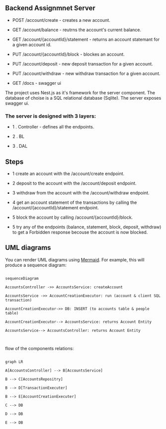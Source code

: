 
## Backend Assignmnet Server

* POST /account/create - creates a new account.

* GET /account/balance - reutrns the account's current balance.

* GET /account/{accountId}/statement - returns an account statemant for a given account id.

* PUT /account/{accountId}/block - blockes an account.

* PUT /account/deposit - new deposit transaction for a given account.

* PUT /account/withdraw - new withdraw transaction for a given account.

* GET /docs - swagger ui

  

The project uses Nest.js as it's framework for the server component. The database of choise is a SQL relational database (Sqlite). The server exposes swagger ui.

  

### The server is designed with 3 layers:

* 1 . Controller - defines all the endpoints.

* 2 . BL

* 3 . DAL

  

## Steps

* 1 create an account with the /account/create endpoint.

* 2 deposit to the account with the /account/deposit endpoint.

* 3 withdraw from the account with the /account/withdraw endpoint.

* 4 get an account statement of the transactions by calling the /account/{accountId}/statement endpoint.

* 5 block the account by calling /account/{accountId}/block.

* 5 try any of the endpoints (balance, statement, block, deposit, withdraw) to get a Forbidden response becouse the account is now blocked.

  

## UML diagrams

  

You can render UML diagrams using [Mermaid](https://mermaidjs.github.io/). For example, this will produce a sequence diagram:

  

```mermaid

sequenceDiagram

AccountsController ->> AccountsService: createAccount

AccountsService ->> AccountCreationExecutor: run (account & client SQL transaction)

AccountCreationExecutor->> DB: INSERT (to accounts table & people table)

AccountCreationExecutor--> AccountsService: returns Account Entity

AccountsService--> AccountsController: returns Account Entity

  

```

  

flow of the components relations:

  

```mermaid

graph LR

A[AccountsController] --> B[AccountsService]

B --> C[AccountsRepositry]

B --> D[TransactionExecuter]

B --> E[AccountCreationExecuter]

C --> DB

D --> DB

E --> DB

```